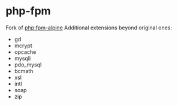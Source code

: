# php-fpm
Fork of [php:fpm-alpine](https://hub.docker.com/_/php/)
Additional extensions beyond original ones:
* gd
* mcrypt
* opcache
* mysqli
* pdo_mysql
* bcmath
* xsl
* intl
* soap
* zip
